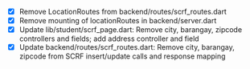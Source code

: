 - [x] Remove LocationRoutes from backend/routes/scrf_routes.dart
- [x] Remove mounting of locationRoutes in backend/server.dart
- [x] Update lib/student/scrf_page.dart: Remove city, barangay, zipcode controllers and fields; add address controller and field
- [x] Update backend/routes/scrf_routes.dart: Remove city, barangay, zipcode from SCRF insert/update calls and response mapping
